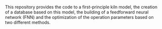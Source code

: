 This repository provides the code to a first-principle kiln model, the creation of a database based on this model, the building of a feedforward neural network (FNN) and the optimization of the operation parameters based on two different methods.
